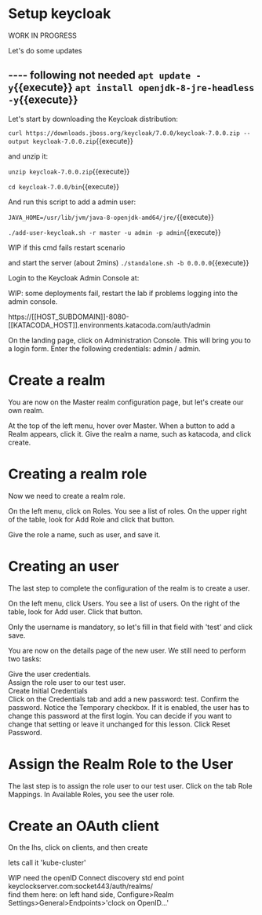 # Setup keycloak

WORK IN PROGRESS

Let's do some updates



---- following not needed
 `apt update -y`{{execute}}
 `apt install openjdk-8-jre-headless -y`{{execute}}
----

Let's start by downloading the Keycloak distribution:

`curl https://downloads.jboss.org/keycloak/7.0.0/keycloak-7.0.0.zip --output keycloak-7.0.0.zip`{{execute}}

and unzip it:

`unzip keycloak-7.0.0.zip`{{execute}}

`cd keycloak-7.0.0/bin`{{execute}}

And run this script to add a admin user:

`JAVA_HOME=/usr/lib/jvm/java-8-openjdk-amd64/jre/`{{execute}}

`./add-user-keycloak.sh -r master -u admin -p admin`{{execute}}

WIP if this cmd fails restart scenario


and start the server (about 2mins)
`./standalone.sh -b 0.0.0.0`{{execute}}


Login to the Keycloak Admin Console at:

WIP: some deployments fail, restart the lab if problems logging into the admin console.

https://[[HOST_SUBDOMAIN]]-8080-[[KATACODA_HOST]].environments.katacoda.com/auth/admin


On the landing page, click on Administration Console. This will bring you to a login form. Enter the following credentials: admin / admin.

# Create a realm

You are now on the Master realm configuration page, but let's create our own realm.   

At the top of the left menu, hover over Master. When a button to add a Realm appears, click it. Give the realm a name, such as katacoda, and click create.  


# Creating a realm role

Now we need to create a realm role.

On the left menu, click on Roles. You see a list of roles. On the upper right of the table, look for Add Role and click that button.

Give the role a name, such as user, and save it. 


# Creating an user   

The last step to complete the configuration of the realm is to create a user.

On the left menu, click Users. You see a list of users. On the right of the table, look for Add user. Click that button.

Only the username is mandatory, so let's fill in that field with 'test' and click save.

You are now on the details page of the new user. We still need to perform two tasks:

Give the user credentials.   
Assign the role user to our test user.   
Create Initial Credentials   
Click on the Credentials tab and add a new password: test. Confirm the password. Notice the Temporary checkbox. If it is enabled, the user has to change this password at the first login. You can decide if you want to change that setting or leave it unchanged for this lesson. Click Reset Password.   

# Assign the Realm Role to the User   

The last step is to assign the role user to our test user. Click on the tab Role Mappings. In Available Roles, you see the user role.

# Create an OAuth client

On the lhs, click on clients, and then create

lets call it 'kube-cluster'

WIP need the openID Connect discovery std end point keyclockserver.com:socket443/auth/realms/<realmName>   
find them here: on  left hand side,   Configure>Realm Settings>General>Endpoints>'clock on OpenID...'

